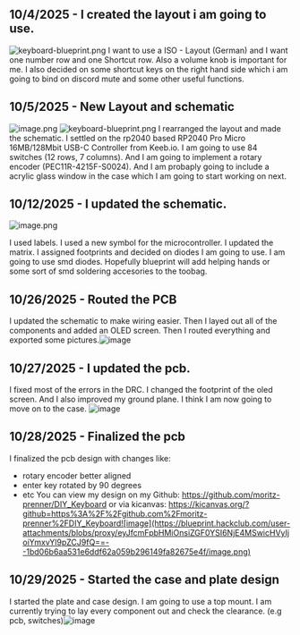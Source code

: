 <!--
  ===================    !!READ THIS NOTICE!!   ====================
  DO NOT edit this file manually. Your changes WILL BE OVERWRITTEN!
  This journal is auto generated and updated by Hack Club Blueprint.
  To edit this file, please edit your journal entries on Blueprint.
  ==================================================================
-->

## 10/4/2025 - I created the layout i am going to use.  

![keyboard-blueprint.png](https://blueprint.hackclub.com/user-attachments/blobs/redirect/eyJfcmFpbHMiOnsiZGF0YSI6MzAwLCJwdXIiOiJibG9iX2lkIn19--a3ea0caf46a525c03eab2a6faff4c0c0e8d020e5/keyboard-blueprint.png)
I want to use a ISO - Layout (German) and I want one number row and one Shortcut row. Also a volume knob is important for me. I also decided on some shortcut keys on the right hand side which i am going to bind on discord mute and some other useful functions.  

## 10/5/2025 - New Layout and schematic  

![image.png](https://blueprint.hackclub.com/user-attachments/blobs/redirect/eyJfcmFpbHMiOnsiZGF0YSI6NTIyLCJwdXIiOiJibG9iX2lkIn19--3e4bdb888e32b66c3f697aae31caa9faeec8a741/image.png)
![keyboard-blueprint.png](https://blueprint.hackclub.com/user-attachments/blobs/redirect/eyJfcmFpbHMiOnsiZGF0YSI6NTIzLCJwdXIiOiJibG9iX2lkIn19--6def45f1c90469df7897b3b3386cc99fdf5db086/keyboard-blueprint.png)
I rearranged the layout and made the schematic. I settled on the rp2040 based RP2040 Pro Micro 16MB/128Mbit USB-C Controller from Keeb.io. I am going to use 84 switches (12 rows, 7 columns). And I am going to implement a rotary encoder (PEC11R-4215F-S0024). And I am probaply going to include a acrylic glass window in the case which I am going to start working on next.  

## 10/12/2025 - I updated the schematic.  

![image.png](https://blueprint.hackclub.com/user-attachments/blobs/proxy/eyJfcmFpbHMiOnsiZGF0YSI6MTc3MiwicHVyIjoiYmxvYl9pZCJ9fQ==--a53e05892fc6190f8d858fd072210d633ca3c9b1/image.png)

I used labels. I used a new symbol for the microcontroller. I updated the matrix. I assigned footprints and decided on diodes I am going to use. I am going to use smd diodes. Hopefully blueprint will add helping hands or some sort of smd soldering accesories to the toobag.
  

## 10/26/2025 - Routed the PCB  

I updated the schematic to make wiring easier. Then I layed out all of the components and added an OLED screen. Then I routed everything and exported some pictures.![image](https://blueprint.hackclub.com/user-attachments/blobs/proxy/eyJfcmFpbHMiOnsiZGF0YSI6NTY4MywicHVyIjoiYmxvYl9pZCJ9fQ==--ecfa60a9d6af1740fd8a747e8bd1d7f3d2dff957/image.png)
  

## 10/27/2025 - I updated the pcb.  

I fixed most of the errors in the DRC. I changed the footprint of the oled screen. And I also improved my ground plane. I think I am now going to move on to the case. ![image](https://blueprint.hackclub.com/user-attachments/blobs/proxy/eyJfcmFpbHMiOnsiZGF0YSI6NTkyMywicHVyIjoiYmxvYl9pZCJ9fQ==--c4fbdee94235614146a3681299994421e01d8a37/image.png)
  

## 10/28/2025 - Finalized the pcb  

I finalized the pcb design with changes like:
- rotary encoder better aligned
- enter key rotated by 90 degrees
- etc
You can view my design on my
Github: https://github.com/moritz-prenner/DIY_Keyboard
or via kicanvas: https://kicanvas.org/?github=https%3A%2F%2Fgithub.com%2Fmoritz-prenner%2FDIY_Keyboard![image](https://blueprint.hackclub.com/user-attachments/blobs/proxy/eyJfcmFpbHMiOnsiZGF0YSI6NjE4MSwicHVyIjoiYmxvYl9pZCJ9fQ==--1bd06b6aa531e6ddf62a059b296149fa82675e4f/image.png)
  

## 10/29/2025 - Started the case and plate design  

I started the plate and case design. I am going to use a top mount. I am currently trying to lay every component out and check the clearance. (e.g pcb, switches)![image](https://blueprint.hackclub.com/user-attachments/blobs/proxy/eyJfcmFpbHMiOnsiZGF0YSI6NjQ2NiwicHVyIjoiYmxvYl9pZCJ9fQ==--3125ef66f237844448f2e27620e792eee99b157c/image.png)


  

